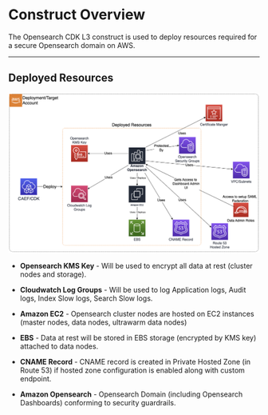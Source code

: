 # Construct Overview

The Opensearch CDK L3 construct is used to deploy resources required for a secure Opensearch domain on AWS.

***

## Deployed Resources

![opensearch](docs/opensearch.png)

* **Opensearch KMS Key** - Will be used to encrypt all data at rest (cluster nodes and storage).

* **Cloudwatch Log Groups** - Will be used to log Application logs, Audit logs, Index Slow logs, Search Slow logs.

* **Amazon EC2** - Opensearch cluster nodes are hosted on EC2 instances (master nodes, data nodes, ultrawarm data nodes)

* **EBS** - Data at rest will be stored in EBS storage (encrypted by KMS key) attached to data nodes.

* **CNAME Record** - CNAME record is created in Private Hosted Zone (in Route 53) if hosted zone configuration is enabled along with custom endpoint.

* **Amazon Opensearch** - Opensearch Domain (including Opensearch Dashboards) conforming to security guardrails.